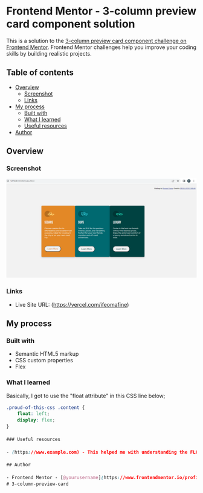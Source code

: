 # Frontend Mentor - 3-column preview card component solution

This is a solution to the [3-column preview card component challenge on Frontend Mentor](https://www.frontendmentor.io/challenges/3column-preview-card-component-pH92eAR2-). Frontend Mentor challenges help you improve your coding skills by building realistic projects. 

## Table of contents

- [Overview](#overview)
  - [Screenshot](#screenshot)
  - [Links](#links)
- [My process](#my-process)
  - [Built with](#built-with)
  - [What I learned](#what-i-learned)
  - [Useful resources](#useful-resources)
- [Author](#author)


## Overview

### Screenshot

![](./images/3-Column%20Card.PNG)

### Links
- Live Site URL: (https://vercel.com/ifeomafine)

## My process

### Built with

- Semantic HTML5 markup
- CSS custom properties
- Flex

### What I learned

Basically, I got to use the "float attribute" in this CSS line below;

```css
.proud-of-this-css .content {
    float: left;
    display: flex;
}

### Useful resources

- (https://www.example.com) - This helped me with understanding the FLOAT attribute. I will use it going forward.

## Author

- Frontend Mentor - [@yourusername](https://www.frontendmentor.io/profile/ifeomafine)
#   3 - c o l u m n - p r e v i e w - c a r d 
 
 